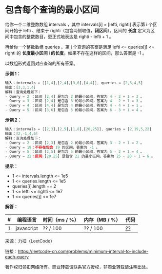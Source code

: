 # 包含每个查询的最小区间

给你一个二维整数数组 intervals ，其中 intervals[i] = [lefti, righti] 表示第 i 个区间开始于 lefti 、结束于 righti（包含两侧取值，**闭区间**）。区间的 **长度** 定义为区间中包含的整数数目，更正式地表达是 righti - lefti + 1 。

再给你一个整数数组 queries 。第 j 个查询的答案是满足 lefti <= queries[j] <= righti 的 **长度最小区间 i 的长度**。如果不存在这样的区间，那么答案是 -1 。

以数组形式返回对应查询的所有答案。

**示例 1：**

``` javascript
输入：intervals = [[1,4],[2,4],[3,6],[4,4]], queries = [2,3,4,5]
输出：[3,3,1,4]
解释：查询处理如下：
- Query = 2 ：区间 [2,4] 是包含 2 的最小区间，答案为 4 - 2 + 1 = 3 。
- Query = 3 ：区间 [2,4] 是包含 3 的最小区间，答案为 4 - 2 + 1 = 3 。
- Query = 4 ：区间 [4,4] 是包含 4 的最小区间，答案为 4 - 4 + 1 = 1 。
- Query = 5 ：区间 [3,6] 是包含 5 的最小区间，答案为 6 - 3 + 1 = 4 。
```

**示例 2：**

``` javascript
输入：intervals = [[2,3],[2,5],[1,8],[20,25]], queries = [2,19,5,22]
输出：[2,-1,4,6]
解释：查询处理如下：
- Query = 2 ：区间 [2,3] 是包含 2 的最小区间，答案为 3 - 2 + 1 = 2 。
- Query = 19：不存在包含 19 的区间，答案为 -1 。
- Query = 5 ：区间 [2,5] 是包含 5 的最小区间，答案为 5 - 2 + 1 = 4 。
- Query = 22：区间 [20,25] 是包含 22 的最小区间，答案为 25 - 20 + 1 = 6 。
```

**提示：**

- 1 <= intervals.length <= 1e5
- 1 <= queries.length <= 1e5
- queries[i].length == 2
- 1 <= lefti <= righti <= 1e7
- 1 <= queries[j] <= 1e7

**解答：**

**#**|**编程语言**|**时间（ms / %）**|**内存（MB / %）**|**代码**
--|--|--|--|--
1|javascript|?? / 100|?? / 100|[??](./javascript/ac_v1.js)

来源：力扣（LeetCode）

链接：https://leetcode-cn.com/problems/minimum-interval-to-include-each-query

著作权归领扣网络所有。商业转载请联系官方授权，非商业转载请注明出处。
